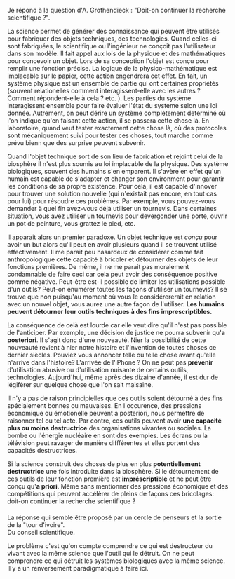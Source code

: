 
Je répond à la question d'A. Grothendieck : "Doit-on continuer la recherche scientifique ?". 

La science permet de générer des connaissance qui peuvent être utilisés pour fabriquer des objets techniques, des technologies.
Quand celles-ci sont fabriquées, le scientifique ou l'ingénieur ne conçoit pas l'utilisateur dans son modèle. 
Il fait appel aux lois de la physique et des mathématiques pour concevoir un objet.
Lors de sa conception l'objet est conçu pour remplir une fonction précise. 
La logique de la physico-mathématique est implacable sur le papier, cette action engendrera cet effet. 
En fait, un système physique est un ensemble de partie qui ont certaines propriétés (souvent relationelles comment interagissent-elle avec les autres ? Comment répondent-elle à cela ? etc. ). Les parties du système interagissent ensemble pour faire évaluer l'état du systeme selon une loi donnée. 
Autrement, on peut dérire un système complètement determiné où l'on indique qu'en faisant cette action, il se passera cette chose là. 
En laboratoire, quand veut tester exactement cette chose là, où des protocoles sont mécaniquement suivi pour tester ces choses, tout marche comme prévu bienn que des surprise peuvent subvenir. 

Quand l'objet technique sort de son lieu de fabrication et rejoint celui de la biosphère il n'est plus soumis au loi implacable de la physique. 
Des système biologiques, souvent des humains s'en emparent. 
Il s'avère en effet qu'un humain est capable de s'adapter et changer son environment pour garantir les conditions de sa propre existence. 
Pour cela, il est capable d'innover pour trouver une solution nouvelle (qui n'existait pas encore, en tout cas pour lui) pour résoudre ces problèmes. 
Par exemple, vous pouvez-vous demander à quel fin avez-vous déjà utiliser un tournevis. 
Dans certaines situation, vous avez utiliser un tournevis pour devergonder une porte, ouvrir un pot de peinture, vous grattez le pied, etc. 

Il apparait alors un premier paradoxe. Un objet technique est *conçu* pour avoir un but alors qu'il peut en avoir plusieurs quand il se trouvent utilisé effectivement. 
Il me parait peu hasardeux de considérer comme fait anthropologique cette capacité à bricoler et détourner des objets de leur fonctions premières. 
De même, il ne me parait pas moralement condamnable de faire ceci car cela peut avoir des conséquence positive comme négative.
Peut-être est-il possible de limiter les utilisations possible d'un outils? 
Peut-on énumérer toutes les façons d'utiliser un tournevis? Il se trouve que non puisqu'au moment où vous le considérererait en relation avec un nouvel objet, vous aurez une autre façon de l'utiliser. 
**Les humains peuvent détourner leur outils techniques à des fins imprescriptibles.** 

La conséquence de celà est lourde car elle veut dire qu'il n'est pas possible de l'anticiper. 
Par exemple, une décision de justice ne pourra subvenir qu'**a posteriori**. 
Il s'agit donc d'une nouveauté. 
Nier la possibilité de cette nouveauté revient à nier notre histoire et l'invention de toutes choses ce dernier siècles. 
Pouviez vous annoncer telle ou telle chose avant qu'elle n'arrive dans l'histoire? L'arrivée de l'iPhone ?
On ne peut pas **prévenir** d'utilisation abusive ou d'utilisation nuisante de certains outils, technologies. 
Aujourd'hui, même après des dizaine d'année, il est dur de légiférer sur quelque chose que l'on sait malsaine. 

Il n'y a pas de raison principielles que ces outils soient détourné à des fins spécialement bonnes ou mauvaises. 
En l'occurence, des pressions économique ou émotionelle peuvent a posteriori, nous permettre de raisonner tel ou tel acte. 
Par contre, ces outils peuvent avoir **une capacité plus ou moins destructrice** des organisations vivantes ou sociales. La bombe ou l'énergie nucléaire en sont des exemples.
Les écrans ou la télévision peut ravager de manière diffférentes et elles portent des capacités destructrices. 

Si la science construit des choses de plus en plus **potentiellement destructrice** une fois introduite dans la biosphère.
Si le détournement de ces outils de leur fonction première est **impréscriptible** et ne peut être conçu qu'**a priori**.
Même sans mentionner des pressions économique et des compétitions qui peuvent accélèrer de pleins de façons ces bricolages: doit-on continuer la recherche scientifique ? 


#### 
La réponse qui semble être proposé par un cercle de penseurs et la sortie de la "tour d'ivoire".  
Du conseil scientifique. 


Le problème c'est qu'on compte comprendre ce qui est destructeur du vivant avec la même science que l'outil qui le détruit. 
On ne peut comprendre ce qui détruit les systèmes biologiques avec la même science. Il y a un renversement paradigmatique à faire ici. 













